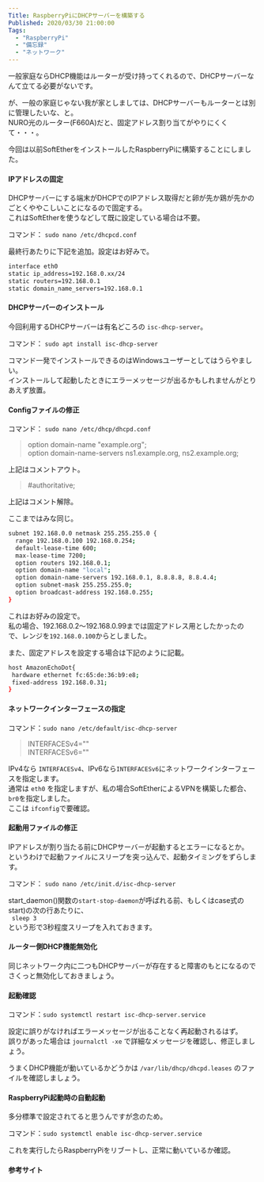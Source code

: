 ```yaml
---
Title: RaspberryPiにDHCPサーバーを構築する
Published: 2020/03/30 21:00:00
Tags:
  - "RaspberryPi"
  - "備忘録"
  - "ネットワーク"
---
```

一般家庭ならDHCP機能はルーターが受け持ってくれるので、DHCPサーバーなんて立てる必要がないです。  

が、一般の家庭じゃない我が家としましては、DHCPサーバーもルーターとは別に管理したいな、と。  
NURO光のルーター(F660A)だと、固定アドレス割り当てがやりにくくて・・・。  

今回は以前SoftEtherをインストールしたRaspberryPiに構築することにしました。  




#### IPアドレスの固定
DHCPサーバーにする端末がDHCPでのIPアドレス取得だと卵が先か鶏が先かのごとくややこしいことになるので固定する。    
これはSoftEtherを使うなどして既に設定している場合は不要。  

コマンド： `sudo nano /etc/dhcpcd.conf`    

最終行あたりに下記を追加。設定はお好みで。  

```sh
interface eth0
static ip_address=192.168.0.xx/24
static routers=192.168.0.1
static domain_name_servers=192.168.0.1
```


#### DHCPサーバーのインストール  

今回利用するDHCPサーバーは有名どころの `isc-dhcp-server`。  

コマンド： `sudo apt install isc-dhcp-server`    

コマンド一発でインストールできるのはWindowsユーザーとしてはうらやましい。  
インストールして起動したときにエラーメッセージが出るかもしれませんがとりあえず放置。  

#### Configファイルの修正  
コマンド： `sudo nano /etc/dhcp/dhcpd.conf`  

> option domain-name "example.org";  
> option domain-name-servers ns1.example.org, ns2.example.org;

上記はコメントアウト。  

> \#authoritative;

上記はコメント解除。  

ここまではみな同じ。  

```sh
subnet 192.168.0.0 netmask 255.255.255.0 {
  range 192.168.0.100 192.168.0.254;
  default-lease-time 600;
  max-lease-time 7200;
  option routers 192.168.0.1;
  option domain-name "local";
  option domain-name-servers 192.168.0.1, 8.8.8.8, 8.8.4.4;
  option subnet-mask 255.255.255.0;
  option broadcast-address 192.168.0.255;
}
```

これはお好みの設定で。  
私の場合、192.168.0.2～192.168.0.99までは固定アドレス用としたかったので、レンジを`192.168.0.100`からとしました。  

また、固定アドレスを設定する場合は下記のように記載。  

```sh
host AmazonEchoDot{
 hardware ethernet fc:65:de:36:b9:e8;
 fixed-address 192.168.0.31;
}
```

#### ネットワークインターフェースの指定  
コマンド：`sudo nano /etc/default/isc-dhcp-server`  

> INTERFACESv4=""  
> INTERFACESv6=""  

IPv4なら `INTERFACESv4`、IPv6なら`INTERFACESv6`にネットワークインターフェースを指定します。  
通常は `eth0` を指定しますが、私の場合SoftEtherによるVPNを構築した都合、`br0`を指定しました。  
ここは `ifconfig`で要確認。  

#### 起動用ファイルの修正  
IPアドレスが割り当たる前にDHCPサーバーが起動するとエラーになるとか。  
というわけで起動ファイルにスリープを突っ込んで、起動タイミングをずらします。  

コマンド： `sudo nano /etc/init.d/isc-dhcp-server`  

start_daemon()関数の`start-stop-daemon`が呼ばれる前、もしくはcase式の start)の次の行あたりに、  
` sleep 3`  
という形で3秒程度スリープを入れておきます。  

#### ルーター側DHCP機能無効化  
同じネットワーク内に二つもDHCPサーバーが存在すると障害のもとになるのでさくっと無効化しておきましょう。  

#### 起動確認  

コマンド：`sudo systemctl restart isc-dhcp-server.service` 

設定に誤りがなければエラーメッセージが出ることなく再起動されるはず。  
誤りがあった場合は `journalctl -xe` で詳細なメッセージを確認し、修正しましょう。  

うまくDHCP機能が動いているかどうかは `/var/lib/dhcp/dhcpd.leases` のファイルを確認しましょう。  

#### RaspberryPi起動時の自動起動  
多分標準で設定されてると思うんですが念のため。  

コマンド：`sudo systemctl enable isc-dhcp-server.service`  

これを実行したらRaspberryPiをリブートし、正常に動いているか確認。  



#### 参考サイト  

<?# OEmbed "https://cgbeginner.net/raspi-dhcp-server/" /?>


